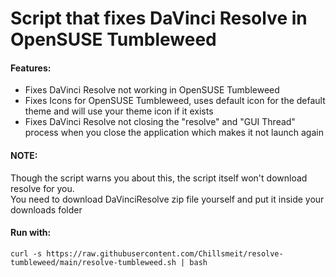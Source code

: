 # Script that fixes DaVinci Resolve in OpenSUSE Tumbleweed

#### Features:
- Fixes DaVinci Resolve not working in OpenSUSE Tumbleweed
- Fixes Icons for OpenSUSE Tumbleweed, uses default icon for the default theme and will use your theme icon if it exists
- Fixes DaVinci Resolve not closing the "resolve" and "GUI Thread" process when you close the application which makes it not launch again
#### NOTE:
Though the script warns you about this, the script itself won't download resolve for you.<br>
You need to download DaVinciResolve zip file yourself and put it inside your downloads folder
#### Run with:
```
curl -s https://raw.githubusercontent.com/Chillsmeit/resolve-tumbleweed/main/resolve-tumbleweed.sh | bash
```
